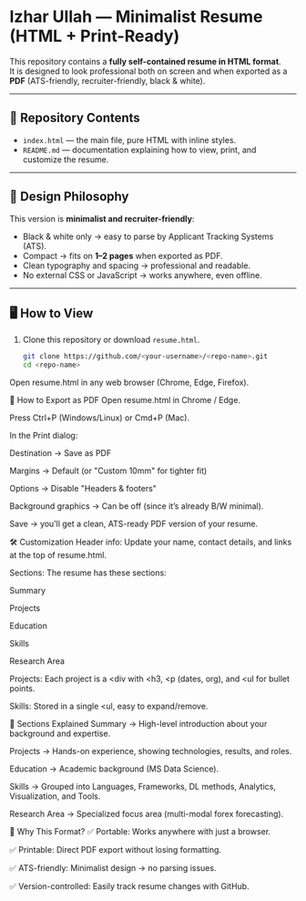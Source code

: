 # Izhar Ullah — Minimalist Resume (HTML + Print-Ready)

This repository contains a **fully self-contained resume in HTML format**.  
It is designed to look professional both on screen and when exported as a **PDF** (ATS-friendly, recruiter-friendly, black & white).  

---

## 📂 Repository Contents
- `index.html` — the main file, pure HTML with inline styles.  
- `README.md` — documentation explaining how to view, print, and customize the resume.  

---

## 🎨 Design Philosophy
This version is **minimalist and recruiter-friendly**:
- Black & white only → easy to parse by Applicant Tracking Systems (ATS).  
- Compact → fits on **1–2 pages** when exported as PDF.  
- Clean typography and spacing → professional and readable.  
- No external CSS or JavaScript → works anywhere, even offline.  

---

## 🖥️ How to View
1. Clone this repository or download `resume.html`.
   ```bash
   git clone https://github.com/<your-username>/<repo-name>.git
   cd <repo-name>
Open resume.html in any web browser (Chrome, Edge, Firefox).

📄 How to Export as PDF
Open resume.html in Chrome / Edge.

Press Ctrl+P (Windows/Linux) or Cmd+P (Mac).

In the Print dialog:

Destination → Save as PDF

Margins → Default (or "Custom 10mm" for tighter fit)

Options → Disable "Headers & footers"

Background graphics → Can be off (since it’s already B/W minimal).

Save → you’ll get a clean, ATS-ready PDF version of your resume.

🛠️ Customization
Header info: Update your name, contact details, and links at the top of resume.html.

Sections: The resume has these sections:

Summary

Projects

Education

Skills

Research Area

Projects: Each project is a <div with <h3, <p (dates, org), and <ul for bullet points.

Skills: Stored in a single <ul, easy to expand/remove.

📑 Sections Explained
Summary → High-level introduction about your background and expertise.

Projects → Hands-on experience, showing technologies, results, and roles.

Education → Academic background (MS Data Science).

Skills → Grouped into Languages, Frameworks, DL methods, Analytics, Visualization, and Tools.

Research Area → Specialized focus area (multi-modal forex forecasting).

🚀 Why This Format?
✅ Portable: Works anywhere with just a browser.

✅ Printable: Direct PDF export without losing formatting.

✅ ATS-friendly: Minimalist design → no parsing issues.

✅ Version-controlled: Easily track resume changes with GitHub.

